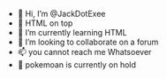 - 👋 Hi, I’m @JackDotExee
- 👀 HTML on top
- 🌱 I’m currently learning HTML
- 💞️ I’m looking to collaborate on a forum
- 📫 you cannot reach me Whatsoever
- 🛑 pokemoan is currently on hold
